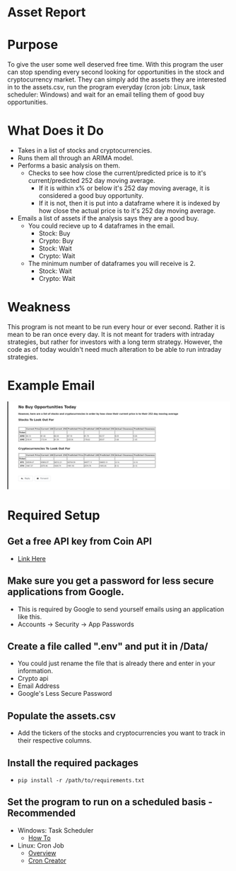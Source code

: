 # Asset Report


# Purpose
To give the user some well deserved free time. With this program the user can stop spending every second looking for opportunities in the stock and cryptocurrency market. They can simply add the assets they are interested in to the assets.csv, run the program everyday (cron job: Linux, task scheduler: Windows) and wait for an email telling them of good buy opportunities.
# What Does it Do
- Takes in a list of stocks and cryptocurrencies.
- Runs them all through an ARIMA model.
- Performs a basic analysis on them.
    - Checks to see how close the current/predicted price is to it's current/predicted 252 day moving average.
        - If it is within x% or below it's 252 day moving average, it is considered a good buy opportunity.
        - If it is not, then it is put into a dataframe where it is indexed by how close the actual price is to it's 252 day moving average.
- Emails a list of assets if the analysis says they are a good buy.
    - You could recieve up to 4 dataframes in the email.
        - Stock: Buy
        - Crypto: Buy
        - Stock: Wait
        - Crypto: Wait
    - The minimum number of dataframes you will receive is 2.
        - Stock: Wait
        - Crypto: Wait

# Weakness
This program is not meant to be run every hour or ever second. Rather it is mean to be ran once every day. It is not meant for traders with intraday strategies, but rather for investors with a long term strategy. However, the code as of today wouldn't need much alteration to be able to run intraday strategies.


# Example Email

![No Buy Opportunity Email](./Imgs/no_buy_opportunities.png)

# Required Setup
## Get a free API key from Coin API
- [Link Here](https://www.coinapi.io/)

## Make sure you get a password for less secure applications from Google.
- This is required by Google to send yourself emails using an application like this.
- Accounts -> Security -> App Passwords

## Create a file called ".env" and put it in /Data/
- You could just rename the file that is already there and enter in your information.
- Crypto api
- Email Address
- Google's Less Secure Password

## Populate the assets.csv
- Add the tickers of the stocks and cryptocurrencies you want to track in their respective columns.

## Install the required packages
- `pip install -r /path/to/requirements.txt`

## Set the program to run on a scheduled basis - Recommended
- Windows: Task Scheduler
    - [How To](https://www.windowscentral.com/how-create-automated-task-using-task-scheduler-windows-10)
- Linux: Cron Job
    - [Overview](https://phoenixnap.com/kb/set-up-cron-job-linux)
    - [Cron Creator](https://crontab.guru/)
